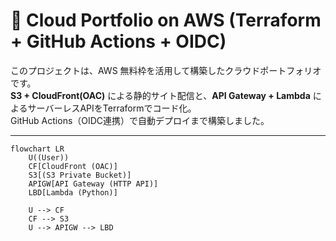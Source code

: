 # 🧰 Cloud Portfolio on AWS (Terraform + GitHub Actions + OIDC)

このプロジェクトは、AWS 無料枠を活用して構築したクラウドポートフォリオです。  
**S3 + CloudFront(OAC)** による静的サイト配信と、**API Gateway + Lambda** によるサーバーレスAPIをTerraformでコード化。  
GitHub Actions（OIDC連携）で自動デプロイまで構築しました。

---

```mermaid
flowchart LR
    U((User))
    CF[CloudFront (OAC)]
    S3[(S3 Private Bucket)]
    APIGW[API Gateway (HTTP API)]
    LBD[Lambda (Python)]

    U --> CF
    CF --> S3
    U --> APIGW --> LBD



